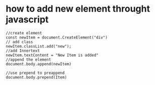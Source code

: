 # how to add new element throught javascript
```
//create element
const newItem = document.CreateElement("div")
// add class
newItem.classList.add("new");
//add Innertext
newItem.textContent = "New Item is added"
//append the element
document.body.append(newItem)

//use prepend to preappend
document.body.prepend(Item)
```


